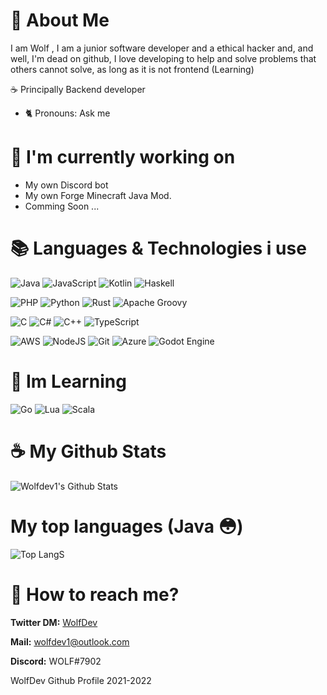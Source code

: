 # 🌹 About Me

I am Wolf , I am a junior software developer and a ethical hacker and, and well, I'm dead on github, I love developing to help and solve problems that others cannot solve, as long as it is not frontend (Learning)

☕ Principally Backend developer

- 🐈 Pronouns: Ask me

# 🏰 I'm currently working on

- My own Discord bot
- My own Forge Minecraft Java Mod.   
- Comming Soon ...

# 📚 Languages & Technologies i use

![Java](https://img.shields.io/badge/java-%23ED8B00.svg?style=for-the-badge&logo=java&logoColor=white)
![JavaScript](https://img.shields.io/badge/javascript-%23323330.svg?style=for-the-badge&logo=javascript&logoColor=%23F7Dlive)
![Kotlin](https://img.shields.io/badge/kotlin-%230095D5.svg?style=for-the-badge&logo=kotlin&logoColor=white)
![Haskell](https://img.shields.io/badge/Haskell-5e5086?style=for-the-badge&logo=haskell&logoColor=white)


![PHP](https://img.shields.io/badge/php-%23777BB4.svg?style=for-the-badge&logo=php&logoColor=white)
![Python](https://img.shields.io/badge/python-3670A0?style=for-the-badge&logo=python&logoColor=ffdd54)
![Rust](https://img.shields.io/badge/rust-%23000000.svg?style=for-the-badge&logo=rust&logoColor=white)
![Apache Groovy](https://img.shields.io/badge/Apache%20Groovy-4298B8.svg?style=for-the-badge&logo=Apache+Groovy&logoColor=white)


![C](https://img.shields.io/badge/c-%2300599C.svg?style=for-the-badge&logo=c&logoColor=white)
![C#](https://img.shields.io/badge/c%23-%23239120.svg?style=for-the-badge&logo=c-sharp&logoColor=white)
![C++](https://img.shields.io/badge/c++-%2300599C.svg?style=for-the-badge&logo=c%2B%2B&logoColor=white)
![TypeScript](https://img.shields.io/badge/typescript-%23007ACC.svg?style=for-the-badge&logo=typescript&logoColor=white)

![AWS](https://img.shields.io/badge/AWS-%23FF9900.svg?style=for-the-badge&logo=amazon-aws&logoColor=white)
![NodeJS](https://img.shields.io/badge/node.js-6DA55F?style=for-the-badge&logo=node.js&logoColor=white)
![Git](https://img.shields.io/badge/git-%23F05033.svg?style=for-the-badge&logo=git&logoColor=white)
![Azure](https://img.shields.io/badge/azure-%230072C6.svg?style=for-the-badge&logo=microsoftazure&logoColor=white)
![Godot Engine](https://img.shields.io/badge/GODOT-%23FFFFFF.svg?style=for-the-badge&logo=godot-engine)


# 📕 Im Learning

![Go](https://img.shields.io/badge/go-%2300ADD8.svg?style=for-the-badge&logo=go&logoColor=white)
![Lua](https://img.shields.io/badge/lua-%232C2D72.svg?style=for-the-badge&logo=lua&logoColor=white)
![Scala](https://img.shields.io/badge/scala-%23DC322F.svg?style=for-the-badge&logo=scala&logoColor=white)

# ☕ My Github Stats
![Wolfdev1's Github Stats](https://github-readme-stats.vercel.app/api?username=wolfdev1&count_private=true&show_icons=true&theme=radical)

# My top languages (Java 😳)
![Top LangS](https://github-readme-stats.vercel.app/api/top-langs/?username=wolfdev1&layout=compact&theme=radical)
# 👀 How to reach me?
**Twitter DM:** [WolfDev](https://twitter.com/wolfdevmc)

**Mail:** wolfdev1@outlook.com 

**Discord:** WOLF#7902


WolfDev Github Profile 2021-2022


